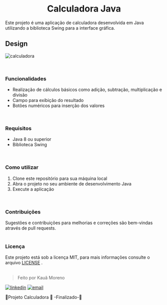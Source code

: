 <h1 align="center">Calculadora Java</h1>
Este projeto é uma aplicação de calculadora desenvolvida em Java utilizando a biblioteca Swing para a interface gráfica.

<br>

<h2>Design</h2>

![calculadora](https://user-images.githubusercontent.com/119445003/208207934-1412246b-fa6c-460e-b16d-f9db65523edb.png)

<br>




### Funcionalidades
* Realização de cálculos básicos como adição, subtração, multiplicação e divisão
* Campo para exibição do resultado
* Botões numéricos para inserção dos valores
<br>

### Requisitos
* Java 8 ou superior
* Biblioteca Swing
<br>

### Como utilizar
1. Clone este repositório para sua máquina local
2. Abra o projeto no seu ambiente de desenvolvimento Java
3. Execute a aplicação
<br>

### Contribuições
Sugestões e contribuições para melhorias e correções são bem-vindas através de pull requests.
<br><br>

### Licença
Este projeto está sob a licença MIT, para mais informações consulte o arquivo [LICENSE](LICENSE) .
<br><br>

> Feito por Kauã Moreno 

[![linkedin](https://img.shields.io/badge/LinkedIn-0077B5?style=for-the-badge&logo=linkedin&logoColor=white)](https://www.linkedin.com/in/kauamoreno/)
[![email](https://img.shields.io/badge/Gmail-D14836?style=for-the-badge&logo=gmail&logoColor=white)](mailto:kaua.moreno2005@gmail.com)

💠Projeto Calculadora  🚀 -Finalizado-💠
